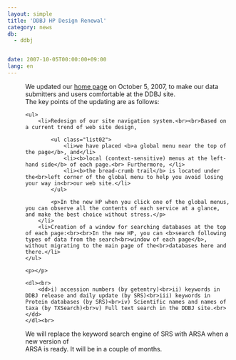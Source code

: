 ```yaml
---
layout: simple
title: 'DDBJ HP Design Renewal'
category: news
db:
  - ddbj


date: 2007-10-05T00:00:00+09:00
lang: en
---
```


<html>

<p></p>
<dd>We updated our <a href="/index-e.html">home page</a> on October 5, 2007, to make our data submitters and users comfortable at the DDBJ site.<br>
<dd>The key points of the updating are as follows:<br>

    <ul>
        <li>Redesign of our site navigation system.<br><br>Based on a current trend of web site design,

            <ul class="list02">
                <li>we have placed <b>a global menu near the top of the page</b>, and</li>
                <li><b>local (context-sensitive) menus at the left- hand side</b> of each page.<br> Furthermore, </li>
                <li><b>the bread-crumb trail</b> is located under the<br>left corner of the global menu to help you avoid losing your way in<br>our web site.</li>
            </ul>

            <p>In the new HP when you click one of the global menus, you can observe all the contents of each service at a glance, and make the best choice without stress.</p>
        </li>
        <li>Creation of a window for searching databases at the top of each page:<br><br>In the new HP, you can <b>search following types of data from the search<br>window of each page</b>, without migrating to the main page of the<br>databases here and there.</li>
    </ul>

    <p></p>

    <dl><br>
        <dd>i) accession numbers (by getentry)<br>ii) keywords in DDBJ release and daily update (by SRS)<br>iii) keywords in Protein databases (by SRS)<br>iv) Scientific names and names of taxa (by TXSearch)<br>v) Full text search in the DDBJ site.<br></dd>
    </dl><br>
<dd>We will replace the keyword search engine of SRS with ARSA when a new version of<br>ARSA is ready. It will be in a couple of months.</dd>
</dd>
</dd>
</html>
